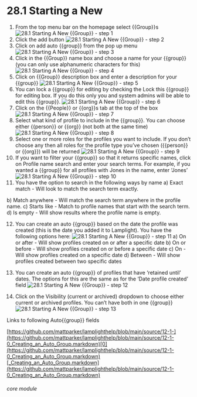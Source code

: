 # 28.1 Starting a New


1. From the top menu bar on the homepage select {{Group}}s
![28.1 Starting A New {{Group}} - step 1](28.1 Starting_A_New_List_im_1.png)
2. Click the add button
![28.1 Starting A New {{Group}} - step 2](28.1 Starting_A_New_List_im_2.png)
3. Click on add auto {{group}} from the pop up menu
![28.1 Starting A New {{Group}} - step 3](28.1 Starting_A_New_List_im_3.png)
4. Click in the {{Group}} name box and choose a name for your {{group}} (you can only use alphanumeric characters for this)
![28.1 Starting A New {{Group}} - step 4](28.1 Starting_A_New_List_im_4.png)
5. Click on {{Group}} description box and enter a description for your {{group}}
![28.1 Starting A New {{Group}} - step 5](28.1 Starting_A_New_List_im_5.png)
6. You can lock a {{group}} for editing by checking the Lock this {{group}} for editing box. If you do this only you and system admins will be able to edit this {{group}}.
![28.1 Starting A New {{Group}} - step 6](28.1 Starting_A_New_List_im_6.png)
7. Click on the {{People}} or {{org}}s tab at the top of the box
![28.1 Starting A New {{Group}} - step 7](28.1 Starting_A_New_List_im_7.png)
8. Select what kind of profile to include in the {{group}}. You can choose either {{person}} or {{org}} (not both at the same time)
![28.1 Starting A New {{Group}} - step 8](28.1 Starting_A_New_List_im_8.png)
9. Select one or more roles for the profiles you want to include. If you don’t choose any then all roles for the profile type you’ve chosen ({{person}} or {{org}}) will be returned
![28.1 Starting A New {{Group}} - step 9](28.1 Starting_A_New_List_im_9.png)
10. If you want to filter your {{group}} so that it returns specific names, click on Profile name search and enter your search terms. For example, if you wanted a {{group}} for all profiles with Jones in the name, enter ‘Jones’
![28.1 Starting A New {{Group}} - step 10](28.1 Starting_A_New_List_im_10.png)
11. You have the option to search in the following ways by name
a) Exact match - Will look to match the search term exactly.

b) Match anywhere - Will match the search term anywhere in the profile name.
c) Starts like - Match to profile names that start with the search term.
d) Is empty - Will show results where the profile name is empty.

12. You can create an auto {{group}} based on the date the profile was created (this is the date you added it to Lamplight). You have the following options here:
![28.1 Starting A New {{Group}} - step 11](28.1 Starting_A_New_List_im_11.png)
a) On or after - Will show profiles created on or after a specific date
b) On or before - Will show profiles created on or before a specific date
c) On - Will show profiles created on a specific date
d) Between - Will show profiles created between two specific dates

13. You can create an auto {{group}} of profiles that have ‘retained until’ dates. The options for this are the same as for the ‘Date profile created’ field
![28.1 Starting A New {{Group}} - step 12](28.1 Starting_A_New_List_im_12.png)
14. Click on the Visibility (current or archived) dropdown to choose either current or archived profiles. You can’t have both in one {{group}}
![28.1 Starting A New {{Group}} - step 13](28.1 Starting_A_New_List_im_13.png)

Links to following Auto{{group}} fields

[https://github.com/mattparker/lamplighthelp/blob/main/source/12-1-](https://github.com/mattparker/lamplighthelp/blob/main/source/12-1-0_Creating_an_Auto_Group.markdown)[0](https://github.com/mattparker/lamplighthelp/blob/main/source/12-1-0_Creating_an_Auto_Group.markdown)[_Creating_an_Auto_Group.markdown](https://github.com/mattparker/lamplighthelp/blob/main/source/12-1-0_Creating_an_Auto_Group.markdown)


###### core module